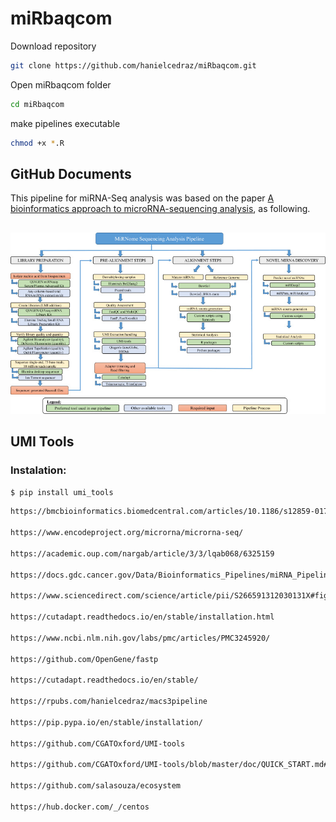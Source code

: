 miRbaqcom
================

Download repository
``` bash
git clone https://github.com/hanielcedraz/miRbaqcom.git
```
Open miRbaqcom folder
``` bash
cd miRbaqcom
```
make pipelines executable
``` bash
chmod +x *.R
```

## GitHub Documents

This pipeline for miRNA-Seq analysis was based on the paper [A
bioinformatics approach to microRNA-sequencing
analysis](https://www.sciencedirect.com/science/article/pii/S266591312030131X),
as following.

## 

![Pipeline Figure](README_figs/README-pipeline.png)

## UMI Tools

### Instalation:

``` bash
$ pip install umi_tools
```

``` html
https://bmcbioinformatics.biomedcentral.com/articles/10.1186/s12859-017-1601-4

https://www.encodeproject.org/microrna/microrna-seq/

https://academic.oup.com/nargab/article/3/3/lqab068/6325159

https://docs.gdc.cancer.gov/Data/Bioinformatics_Pipelines/miRNA_Pipeline/

https://www.sciencedirect.com/science/article/pii/S266591312030131X#fig1

https://cutadapt.readthedocs.io/en/stable/installation.html

https://www.ncbi.nlm.nih.gov/labs/pmc/articles/PMC3245920/

https://github.com/OpenGene/fastp

https://cutadapt.readthedocs.io/en/stable/

https://rpubs.com/hanielcedraz/macs3pipeline

https://pip.pypa.io/en/stable/installation/

https://github.com/CGATOxford/UMI-tools

https://github.com/CGATOxford/UMI-tools/blob/master/doc/QUICK_START.md#step-4–mapping

https://github.com/salasouza/ecosystem

https://hub.docker.com/_/centos
```
